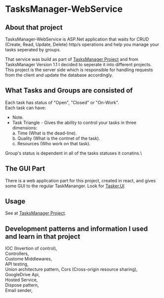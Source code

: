 # TasksManager-WebService

## About that project
TasksManager-WebService is ASP.Net application that waits for CRUD (Create, Read, Update, Delete) http/s operations and help you manage your tasks seperated by groups.

That service was build as part of [TasksManager Project](https://github.com/DorShaar/TasksManager "TasksManager")
and from TasksManager Version 1.1 I decided to seperate it into different projects. This project is the server side which is responsible for handling requests from the client and update the database accordingly.


## What Tasks and Groups are consisted of
Each task has status of "Open", "Closed" or "On-Work".\
Each task can have:

* Note.
* Task Triangle - Gives the ability to control your tasks in three dimensions:\
a. Time (What is the dead-line).\
b. Quality (What is the contnet of the task).\
c. Resources (Who work on that task).

Group's status is dependent in all of the tasks statuses it conatins.\

## The GUI Part
There is a web application part for this project, created in react, and gives some GUI to the regular TaskMananger.
Look for [Tasker.UI](https://github.com/DorShaar/TasksManager-WebService/tree/master/Tasker.UI "Tasker.UI")

## Usage
See at [TasksManager Project](https://github.com/DorShaar/TasksManager "TasksManager").

## Development patterns and information I used and learn in that project

IOC (Invertion of control),\
Controllers,\
Custome Middlewares,\
API testing,\
Union architecture pattern,
Cors (Cross-origin resource sharing),\
GoogleDrive Api,\
Hosted Service,\
Dispose pattern,\
Email sender,
